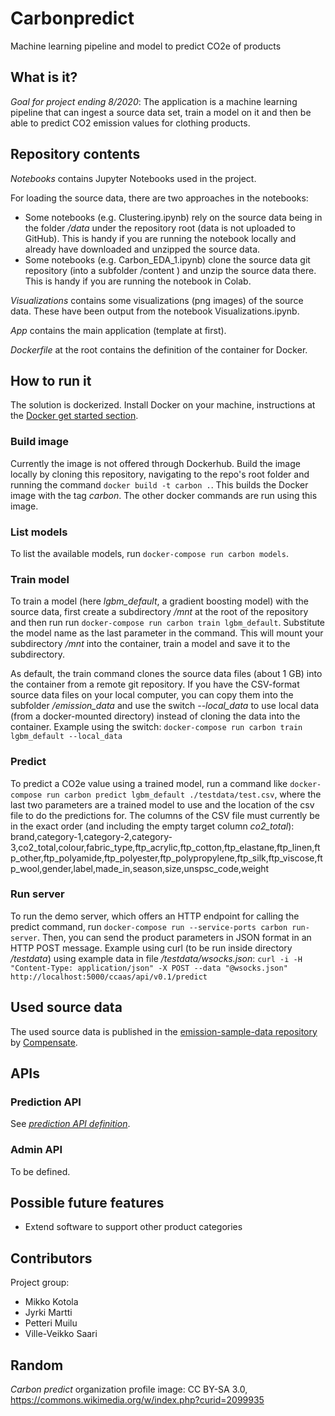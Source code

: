 # Carbonpredict
Machine learning pipeline and model to predict CO2e of products

## What is it?
*Goal for project ending 8/2020*: The application is a machine learning pipeline that can ingest a source data set, train a model on it and then be able to predict CO2 emission values for clothing products.

## Repository contents
*Notebooks* contains Jupyter Notebooks used in the project. 

For loading the source data, there are two approaches in the notebooks:
- Some notebooks (e.g. Clustering.ipynb) rely on the source data being in the folder */data* under the repository root (data is not uploaded to GitHub). This is handy if you are running the notebook locally and already have downloaded and unzipped the source data.
- Some notebooks (e.g. Carbon_EDA_1.ipynb) clone the source data git repository (into a subfolder /content ) and unzip the source data there. This is handy if you are running the notebook in Colab.

*Visualizations* contains some visualizations (png images) of the source data. These have been output from the notebook Visualizations.ipynb.

*App* contains the main application (template at first).

*Dockerfile* at the root contains the definition of the container for Docker.

## How to run it
The solution is dockerized. Install Docker on your machine, instructions at the [Docker get started section](https://docs.docker.com/get-started/).

### Build image
Currently the image is not offered through Dockerhub. Build the image locally by cloning this repository, navigating to the repo's root folder and running the command `docker build -t carbon .`. This builds the Docker image with the tag *carbon*. The other docker commands are run using this image.

### List models
To list the available models, run `docker-compose run carbon models`.

### Train model
To train a model (here *lgbm_default*, a gradient boosting model) with the source data, first create a subdirectory */mnt* at the root of the repository and then run run `docker-compose run carbon train lgbm_default`. Substitute the model name as the last parameter in the command. This will mount your subdirectory */mnt* into the container, train a model and save it to the subdirectory.

As default, the train command clones the source data files (about 1 GB) into the container from a remote git repository. If you have the CSV-format source data files on your local computer, you can copy them into the subfolder */emission_data* and use the switch *--local_data* to use local data (from a docker-mounted directory) instead of cloning the data into the container. Example using the switch: `docker-compose run carbon train lgbm_default --local_data`

### Predict
To predict a CO2e value using a trained model, run a command like `docker-compose run carbon predict lgbm_default ./testdata/test.csv`, where the last two parameters are a trained model to use and the location of the csv file to do the predictions for. The columns of the CSV file must currently be in the exact order (and including the empty target column *co2_total*):
brand,category-1,category-2,category-3,co2_total,colour,fabric_type,ftp_acrylic,ftp_cotton,ftp_elastane,ftp_linen,ftp_other,ftp_polyamide,ftp_polyester,ftp_polypropylene,ftp_silk,ftp_viscose,ftp_wool,gender,label,made_in,season,size,unspsc_code,weight

### Run server
To run the demo server, which offers an HTTP endpoint for calling the predict command, run `docker-compose run --service-ports carbon run-server`. Then, you can send the product parameters in JSON format in an HTTP POST message. Example using curl (to be run inside directory */testdata*) using example data in file */testdata/wsocks.json*: `curl -i -H "Content-Type: application/json" -X POST --data "@wsocks.json" http://localhost:5000/ccaas/api/v0.1/predict`   

## Used source data
The used source data is published in the [emission-sample-data repository](https://github.com/Compensate-Operations/emission-sample-data) by [Compensate](https://compensate.com/).

## APIs
### Prediction API
See *[prediction API definition](predict_api.md)*.

### Admin API
To be defined.

## Possible future features
- Extend software to support other product categories

## Contributors
Project group:
- Mikko Kotola
- Jyrki Martti
- Petteri Muilu
- Ville-Veikko Saari

## Random
*Carbon predict* organization profile image: CC BY-SA 3.0, https://commons.wikimedia.org/w/index.php?curid=2099935

